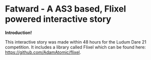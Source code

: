 # **Fatward - A AS3 based, Flixel powered interactive story**

**Introduction!**

This interactive story was made within 48 hours for the Ludum Dare 21 competition. It includes a library called Flixel which can be found here: https://github.com/AdamAtomic/flixel.